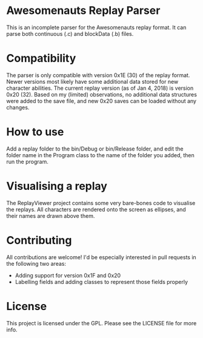 # Awesomenauts Replay Parser
This is an incomplete parser for the Awesomenauts replay format. It can parse both continuous (.c) and blockData (.b) files.

# Compatibility
The parser is only compatible with version 0x1E (30) of the replay format. Newer versions most likely have some additional data stored for new character abilities. The current replay version (as of Jan 4, 2018) is version 0x20 (32). Based on my (limited) observations, no additional data structures were added to the save file, and new 0x20 saves can be loaded without any changes.

# How to use
Add a replay folder to the bin/Debug or bin/Release folder, and edit the folder name in the Program class to the name of the folder you added, then run the program.

# Visualising a replay
The ReplayViewer project contains some very bare-bones code to visualise the replays. All characters are rendered onto the screen as ellipses, and their names are drawn above them.

# Contributing
All contributions are welcome! I'd be especially interested in pull requests in the following two areas:

* Adding support for version 0x1F and 0x20
* Labelling fields and adding classes to represent those fields properly 

# License
This project is licensed under the GPL. Please see the LICENSE file for more info.
